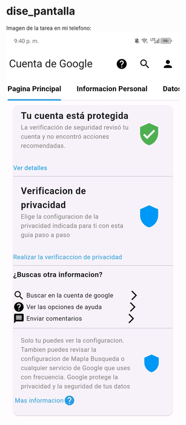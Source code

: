# dise_pantalla

Imagen de la tarea en mi telefono:
![](https://github.com/fernando527/Tarea2/blob/main/Screenshot_20240223-214042.jpg)

